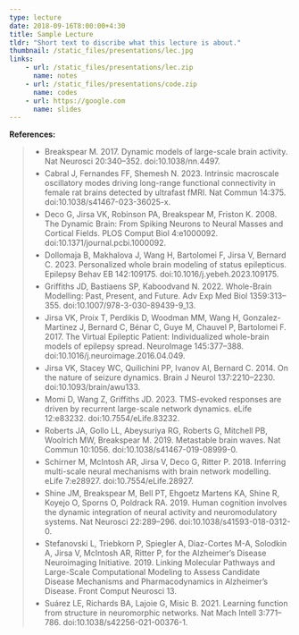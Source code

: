 ```yaml
---
type: lecture
date: 2018-09-16T8:00:00+4:30
title: Sample Lecture
tldr: "Short text to discribe what this lecture is about."
thumbnail: /static_files/presentations/lec.jpg
links:
    - url: /static_files/presentations/lec.zip
      name: notes
    - url: /static_files/presentations/code.zip
      name: codes
    - url: https://google.com
      name: slides
---
```

**References:**

<blockquote>
  <ul style="margin-bottom: 5px;">
    <li style="margin-bottom: 5px;">Breakspear M. 2017. Dynamic models of large-scale brain activity. Nat Neurosci 20:340–352. doi:10.1038/nn.4497.</li>
    <li style="margin-bottom: 5px;">Cabral J, Fernandes FF, Shemesh N. 2023. Intrinsic macroscale oscillatory modes driving long-range functional connectivity in female rat brains detected by ultrafast fMRI. Nat Commun 14:375. doi:10.1038/s41467-023-36025-x.</li>
    <li style="margin-bottom: 5px;">Deco G, Jirsa VK, Robinson PA, Breakspear M, Friston K. 2008. The Dynamic Brain: From Spiking Neurons to Neural Masses and Cortical Fields. PLOS Comput Biol 4:e1000092. doi:10.1371/journal.pcbi.1000092.</li>
    <li style="margin-bottom: 5px;">Dollomaja B, Makhalova J, Wang H, Bartolomei F, Jirsa V, Bernard C. 2023. Personalized whole brain modeling of status epilepticus. Epilepsy Behav EB 142:109175. doi:10.1016/j.yebeh.2023.109175.</li>
    <li style="margin-bottom: 5px;">Griffiths JD, Bastiaens SP, Kaboodvand N. 2022. Whole-Brain Modelling: Past, Present, and Future. Adv Exp Med Biol 1359:313–355. doi:10.1007/978-3-030-89439-9_13.</li>
    <li style="margin-bottom: 5px;">Jirsa VK, Proix T, Perdikis D, Woodman MM, Wang H, Gonzalez-Martinez J, Bernard C, Bénar C, Guye M, Chauvel P, Bartolomei F. 2017. The Virtual Epileptic Patient: Individualized whole-brain models of epilepsy spread. NeuroImage 145:377–388. doi:10.1016/j.neuroimage.2016.04.049.</li>
    <li style="margin-bottom: 5px;">Jirsa VK, Stacey WC, Quilichini PP, Ivanov AI, Bernard C. 2014. On the nature of seizure dynamics. Brain J Neurol 137:2210–2230. doi:10.1093/brain/awu133.</li>
    <li style="margin-bottom: 5px;">Momi D, Wang Z, Griffiths JD. 2023. TMS-evoked responses are driven by recurrent large-scale network dynamics. eLife 12:e83232. doi:10.7554/eLife.83232.</li>
    <li style="margin-bottom: 5px;">Roberts JA, Gollo LL, Abeysuriya RG, Roberts G, Mitchell PB, Woolrich MW, Breakspear M. 2019. Metastable brain waves. Nat Commun 10:1056. doi:10.1038/s41467-019-08999-0.</li>
    <li style="margin-bottom: 5px;">Schirner M, McIntosh AR, Jirsa V, Deco G, Ritter P. 2018. Inferring multi-scale neural mechanisms with brain network modelling. eLife 7:e28927. doi:10.7554/eLife.28927.</li>
    <li style="margin-bottom: 5px;">Shine JM, Breakspear M, Bell PT, Ehgoetz Martens KA, Shine R, Koyejo O, Sporns O, Poldrack RA. 2019. Human cognition involves the dynamic integration of neural activity and neuromodulatory systems. Nat Neurosci 22:289–296. doi:10.1038/s41593-018-0312-0.</li>
    <li style="margin-bottom: 5px;">Stefanovski L, Triebkorn P, Spiegler A, Diaz-Cortes M-A, Solodkin A, Jirsa V, McIntosh AR, Ritter P, for the Alzheimer’s Disease Neuroimaging Initiative. 2019. Linking Molecular Pathways and Large-Scale Computational Modeling to Assess Candidate Disease Mechanisms and Pharmacodynamics in Alzheimer’s Disease. Front Comput Neurosci 13.</li>
    <li style="margin-bottom: 5px;">Suárez LE, Richards BA, Lajoie G, Misic B. 2021. Learning function from structure in neuromorphic networks. Nat Mach Intell 3:771–786. doi:10.1038/s42256-021-00376-1.</li>
  </ul>
</blockquote>
